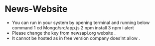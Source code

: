 # News-Website

* You can run in your system by opening terminal and running below command 
1  cd Mongo/src/app.js
2  npm install
3  npm i alert
* Please change the key from newsapi.org website .
* It cannot be hosted as in free version company does'nt allow .
